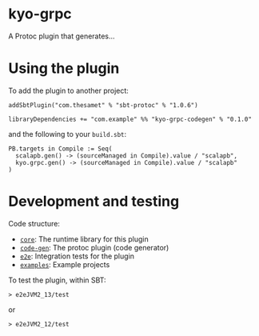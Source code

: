 # kyo-grpc

A Protoc plugin that generates...

# Using the plugin

<!-- TODO: This should use some kind of doc test against the example project. -->

To add the plugin to another project:

```
addSbtPlugin("com.thesamet" % "sbt-protoc" % "1.0.6")

libraryDependencies += "com.example" %% "kyo-grpc-codegen" % "0.1.0"
```

and the following to your `build.sbt`:
```
PB.targets in Compile := Seq(
  scalapb.gen() -> (sourceManaged in Compile).value / "scalapb",
  kyo.grpc.gen() -> (sourceManaged in Compile).value / "scalapb"
)
```

# Development and testing

Code structure:
- [`core`](./core/): The runtime library for this plugin
- [`code-gen`](./code-gen): The protoc plugin (code generator)
- [`e2e`](./e2e): Integration tests for the plugin
- [`examples`](./examples): Example projects

To test the plugin, within SBT:

```
> e2eJVM2_13/test
```

or 

```
> e2eJVM2_12/test
```
